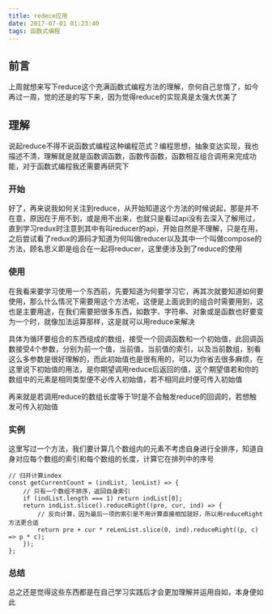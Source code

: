 ```yaml
---
title: redece应用
date: 2017-07-01 01:23:40
tags: 函数式编程
---
```


## 前言
上周就想来写下reduce这个充满函数式编程方法的理解，奈何自己怠惰了，如今再过一周，觉的还是的写下来，因为觉得reduce的实现真是太强大优美了

## 理解
说起reduce不得不说函数式编程这种编程范式？编程思想，抽象变达实现，我也描述不清，理解就是就是函数调函数，函数传函数，函数相互组合调用来完成功能，对于函数式编程我还需要再研究下

### 开始
好了，再来说我如何关注到reduce，从开始知道这个方法的时候说起，那是并不在意，原因在于用不到，或是用不出来，也就只是看过api没有去深入了解用过，直到学习redux时注意到其中有叫reducer的api，开始自然是不理解，只是在用，之后尝试看了redux的源码才知道为何叫做reducer以及其中一个叫做compose的方法，顾名思义即是组合在一起将reducer，这里便涉及到了reduce的使用

### 使用
在我看来要学习使用一个东西前，先要知道为何要学习它，再其次就要知道如何要使用，那么什么情况下需要用这个方法呢，这便是上面说到的组合时需要用到，这也是主要用途，在我们需要把很多东西，如数字、字符串、对象或是函数也好要变为一个时，就像加法运算那样，这是就可以用reduce来解决

具体为循环要组合的东西组成的数组，接受一个回调函数和一个初始值，此回调函数接受4个参数，分别为前一个值，当前值，当前值的索引，以及当前数组，别看这么多参数是很好理解的，而此初始值也是很有用的，可以为你省去很多麻烦，在这里说下初始值的用法，是你期望调用reduce后返回的值，这个期望值若和你的数组中的元素是相同类型便不必传入初始值，若不相同此时便可传入初始值

再来就是若调用reduce的数组长度等于1时是不会触发reduce的回调的，若想触发可传入初始值

### 实例
这里写过一个方法，我们要计算几个数组内的元素不考虑自身进行全排序，知道自身对应每个数组的索引和每个数组的长度，计算它在排列中的序号

```
// 归并计算index
const getCurrentCount = (indList, lenList) => {
    // 只有一个数组不排序，返回自身索引
    if (indList.length === 1) return indList[0];
    return indList.slice().reduceRight((pre, cur, ind) => {
        // 反向计算，因为最后一项的索引是不用计算直接相加就好，所以用reduceRight方法更合适
        return pre + cur * reLenList.slice(0, ind).reduceRight((p, c) => p * c);
    });
};
```

### 总结
总之还是觉得这些东西都是在自己学习实践后才会更加理解并运用自如，本身便如此

